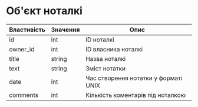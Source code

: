 # Об'єкт ноталкі

| Властивість | Значення | Опис |
|----------|----------|----------|
| id | int | ID ноталкі |
| owner_id | int | ID власника ноталкі |
| title | string | Назва ноталкі |
| text | string | Зміст нотатки |
| date | int | Час створення нотатки у форматі UNIX |
| comments | int | Кількість коментарів під ноталкою |
